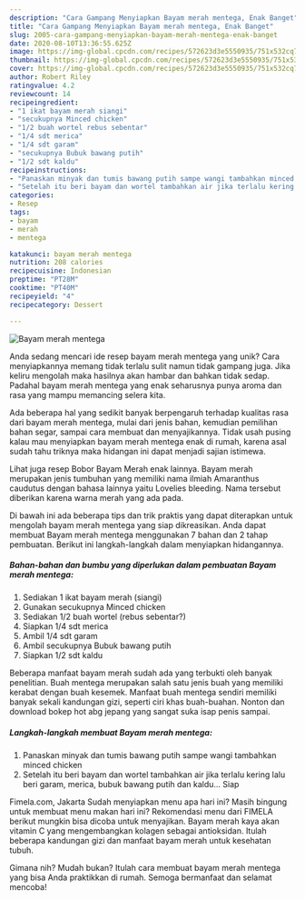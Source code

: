 ```yaml
---
description: "Cara Gampang Menyiapkan Bayam merah mentega, Enak Banget"
title: "Cara Gampang Menyiapkan Bayam merah mentega, Enak Banget"
slug: 2005-cara-gampang-menyiapkan-bayam-merah-mentega-enak-banget
date: 2020-08-10T13:36:55.625Z
image: https://img-global.cpcdn.com/recipes/572623d3e5550935/751x532cq70/bayam-merah-mentega-foto-resep-utama.jpg
thumbnail: https://img-global.cpcdn.com/recipes/572623d3e5550935/751x532cq70/bayam-merah-mentega-foto-resep-utama.jpg
cover: https://img-global.cpcdn.com/recipes/572623d3e5550935/751x532cq70/bayam-merah-mentega-foto-resep-utama.jpg
author: Robert Riley
ratingvalue: 4.2
reviewcount: 14
recipeingredient:
- "1 ikat bayam merah siangi"
- "secukupnya Minced chicken"
- "1/2 buah wortel rebus sebentar"
- "1/4 sdt merica"
- "1/4 sdt garam"
- "secukupnya Bubuk bawang putih"
- "1/2 sdt kaldu"
recipeinstructions:
- "Panaskan minyak dan tumis bawang putih sampe wangi tambahkan minced chicken"
- "Setelah itu beri bayam dan wortel tambahkan air jika terlalu kering lalu beri garam, merica, bubuk bawang putih dan kaldu... Siap"
categories:
- Resep
tags:
- bayam
- merah
- mentega

katakunci: bayam merah mentega 
nutrition: 208 calories
recipecuisine: Indonesian
preptime: "PT28M"
cooktime: "PT40M"
recipeyield: "4"
recipecategory: Dessert

---
```



![Bayam merah mentega](https://img-global.cpcdn.com/recipes/572623d3e5550935/751x532cq70/bayam-merah-mentega-foto-resep-utama.jpg)

Anda sedang mencari ide resep bayam merah mentega yang unik? Cara menyiapkannya memang tidak terlalu sulit namun tidak gampang juga. Jika keliru mengolah maka hasilnya akan hambar dan bahkan tidak sedap. Padahal bayam merah mentega yang enak seharusnya punya aroma dan rasa yang mampu memancing selera kita.

Ada beberapa hal yang sedikit banyak berpengaruh terhadap kualitas rasa dari bayam merah mentega, mulai dari jenis bahan, kemudian pemilihan bahan segar, sampai cara membuat dan menyajikannya. Tidak usah pusing kalau mau menyiapkan bayam merah mentega enak di rumah, karena asal sudah tahu triknya maka hidangan ini dapat menjadi sajian istimewa.

Lihat juga resep Bobor Bayam Merah enak lainnya. Bayam merah merupakan jenis tumbuhan yang memiliki nama ilmiah Amaranthus caudutus dengan bahasa lainnya yaitu Lovelies bleeding. Nama tersebut diberikan karena warna merah yang ada pada.


Di bawah ini ada beberapa tips dan trik praktis yang dapat diterapkan untuk mengolah bayam merah mentega yang siap dikreasikan. Anda dapat membuat Bayam merah mentega menggunakan 7 bahan dan 2 tahap pembuatan. Berikut ini langkah-langkah dalam menyiapkan hidangannya.

<!--inarticleads1-->

##### Bahan-bahan dan bumbu yang diperlukan dalam pembuatan Bayam merah mentega:

1. Sediakan 1 ikat bayam merah (siangi)
1. Gunakan secukupnya Minced chicken
1. Sediakan 1/2 buah wortel (rebus sebentar?)
1. Siapkan 1/4 sdt merica
1. Ambil 1/4 sdt garam
1. Ambil secukupnya Bubuk bawang putih
1. Siapkan 1/2 sdt kaldu


Beberapa manfaat bayam merah sudah ada yang terbukti oleh banyak penelitian. Buah mentega merupakan salah satu jenis buah yang memiliki kerabat dengan buah kesemek. Manfaat buah mentega sendiri memiliki banyak sekali kandungan gizi, seperti ciri khas buah-buahan. Nonton dan download bokep hot abg jepang yang sangat suka isap penis sampai. 

<!--inarticleads2-->

##### Langkah-langkah membuat Bayam merah mentega:

1. Panaskan minyak dan tumis bawang putih sampe wangi tambahkan minced chicken
1. Setelah itu beri bayam dan wortel tambahkan air jika terlalu kering lalu beri garam, merica, bubuk bawang putih dan kaldu... Siap


Fimela.com, Jakarta Sudah menyiapkan menu apa hari ini? Masih bingung untuk membuat menu makan hari ini? Rekomendasi menu dari FIMELA berikut mungkin bisa dicoba untuk menyajikan. Bayam merah kaya akan vitamin C yang mengembangkan kolagen sebagai antioksidan. Itulah beberapa kandungan gizi dan manfaat bayam merah untuk kesehatan tubuh. 

Gimana nih? Mudah bukan? Itulah cara membuat bayam merah mentega yang bisa Anda praktikkan di rumah. Semoga bermanfaat dan selamat mencoba!
